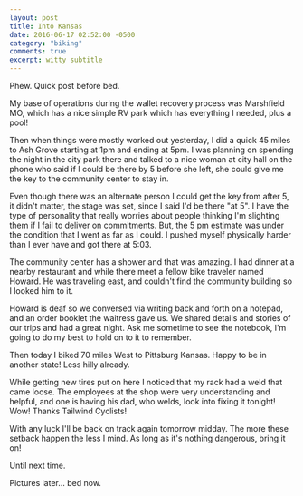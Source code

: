 ```yaml
---
layout: post
title: Into Kansas
date: 2016-06-17 02:52:00 -0500
category: "biking"
comments: true
excerpt: witty subtitle
---
```


Phew. Quick post before bed.

My base of operations during the wallet recovery process was Marshfield MO, which has a nice simple RV park which has everything I needed, plus a pool!

Then when things were mostly worked out yesterday, I did a quick 45 miles to Ash Grove starting at 1pm and ending at 5pm. I was planning on spending the night in the city park there and talked to a nice woman at city hall on the phone who said if I could be there by 5 before she left, she could give me the key to the community center to stay in.

Even though there was an alternate person I could get the key from after 5, it didn't matter, the stage was set, since I said I'd be there "at 5". I have the type of personality that really worries about people thinking I'm slighting them if I fail to deliver on commitments. But, the 5 pm estimate was under the condition that I went as far as I could. I pushed myself physically harder than I ever have and got there at 5:03.

The community center has a shower and that was amazing. I had dinner at a nearby restaurant and while there meet a fellow bike traveler named Howard. He was traveling east, and couldn't find the community building so I looked him to it.

Howard is deaf so we conversed via writing back and forth on a notepad, and an order booklet the waitress gave us. We shared details and stories of our trips and had a great night. Ask me sometime to see the notebook, I'm going to do my best to hold on to it to remember.

Then today I biked 70 miles West to Pittsburg Kansas. Happy to be in another state! Less hilly already.

While getting new tires put on here I noticed that my rack had a weld that came loose. The employees at the shop were very understanding and helpful, and one is having his dad, who welds, look into fixing it tonight! Wow! Thanks Tailwind Cyclists!

With any luck I'll be back on track again tomorrow midday. The more these setback happen the less I mind. As long as it's nothing dangerous, bring it on!

Until next time.

Pictures later... bed now.
